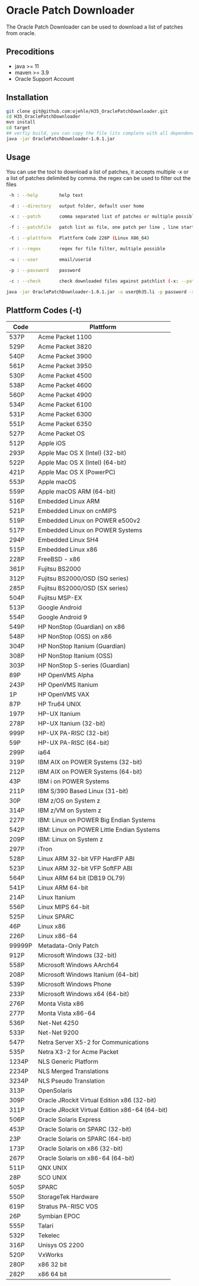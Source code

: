 # Oracle Patch Downloader

The Oracle Patch Downloader can be used to download a list of patches from oracle.

## Precoditions

- java >= 11
- maven >= 3.9
- Oracle Support Account

## Installation

```sh
git clone git@github.com:ojehle/H35_OraclePatchDownloader.git
cd H35_OraclePatchDownloader
mvn install
cd target
## verfiy build, you can copy the file (its complete with all dependencies)
java -jar OraclePatchDownloader-1.0.1.jar 
```


## Usage

You can use the tool to download a list of patches, it accepts multiple -x or a list of patches delimited by comma.
the regex can be used to filter out the files
 
```sh
 -h : --help        help text

 -d : --directory   output folder, default user home

 -x : --patch       comma separated list of patches or multiple possible

 -f : --patchfile   patch list as file, one patch per line , line starting with # is ignored, format p12345678, 12345678

 -t : --plattform   Plattform Code 226P (Linux X86_64) 

 -r : --regex       regex for file filter, multiple possible

 -u : --user        email/userid

 -p : --password    password

 -c : --check       check downloaded files against patchlist (-x: --patch) 
```

```sh
java -jar OraclePatchDownloader-1.0.1.jar -u user@h35.li -p password -x 200000 -t 226P -r  ".*1900.*" -r  ".*19190.*" -d $HOME/Downloads
```



## Plattform Codes (-t)

| Code  | Plattform |
| ----- | -------------------------------------|
| 537P| Acme Packet 1100|  
| 529P| Acme Packet 3820|
| 540P| Acme Packet 3900|
| 561P| Acme Packet 3950|
| 530P| Acme Packet 4500|
| 538P| Acme Packet 4600|
| 560P| Acme Packet 4900|
| 534P| Acme Packet 6100|
| 531P| Acme Packet 6300|
| 551P| Acme Packet 6350|
| 527P| Acme Packet OS|
| 512P| Apple iOS|
| 293P| Apple Mac OS X (Intel) (32-bit)|
| 522P| Apple Mac OS X (Intel) (64-bit)|
| 421P| Apple Mac OS X (PowerPC)|
| 553P| Apple macOS|
| 559P| Apple macOS ARM (64-bit)|
| 516P| Embedded Linux ARM|
| 521P| Embedded Linux on cnMIPS|
| 519P| Embedded Linux on POWER e500v2|
| 517P| Embedded Linux on POWER Systems|
| 294P| Embedded Linux SH4|
| 515P| Embedded Linux x86|
| 228P| FreeBSD - x86|
| 361P| Fujitsu BS2000|
| 312P| Fujitsu BS2000/OSD (SQ series)|
| 285P| Fujitsu BS2000/OSD (SX series)|
| 504P| Fujitsu MSP-EX|
| 513P| Google Android|
| 554P| Google Android 9|
| 549P| HP NonStop (Guardian) on x86|
| 548P| HP NonStop (OSS) on x86|
| 304P| HP NonStop Itanium (Guardian)|
| 308P| HP NonStop Itanium (OSS)|
| 303P| HP NonStop S-series (Guardian)|
| 89P| HP OpenVMS Alpha|
| 243P| HP OpenVMS Itanium|
| 1P| HP OpenVMS VAX|
| 87P| HP Tru64 UNIX|
| 197P| HP-UX Itanium|
| 278P| HP-UX Itanium (32-bit)|
| 999P| HP-UX PA-RISC (32-bit)|
| 59P| HP-UX PA-RISC (64-bit)|
| 299P| ia64|
| 319P| IBM AIX on POWER Systems (32-bit)|
| 212P| IBM AIX on POWER Systems (64-bit)|
| 43P| IBM i on POWER Systems|
| 211P| IBM S/390 Based Linux (31-bit)|
| 30P| IBM z/OS on System z|
| 314P| IBM z/VM on System z|
| 227P| IBM: Linux on POWER Big Endian Systems|
| 542P| IBM: Linux on POWER Little Endian Systems|
| 209P| IBM: Linux on System z|
| 297P| iTron|
| 528P| Linux ARM 32-bit VFP HardFP ABI|
| 523P| Linux ARM 32-bit VFP SoftFP ABI|
| 564P| Linux ARM 64 bit (DB19 OL79)|
| 541P| Linux ARM 64-bit|
| 214P| Linux Itanium|
| 556P| Linux MIPS 64-bit|
| 525P| Linux SPARC|
| 46P| Linux x86|
| 226P| Linux x86-64|
| 99999P| Metadata-Only Patch|
| 912P| Microsoft Windows (32-bit)|
| 558P| Microsoft Windows AArch64|
| 208P| Microsoft Windows Itanium (64-bit)|
| 539P| Microsoft Windows Phone|
| 233P| Microsoft Windows x64 (64-bit)|
| 276P| Monta Vista x86|
| 277P| Monta Vista x86-64|
| 536P| Net-Net 4250|
| 533P| Net-Net 9200|
| 547P| Netra Server X5-2 for Communications|
| 535P| Netra X3-2 for Acme Packet|
| 1234P| NLS Generic Platform|
| 2234P| NLS Merged Translations|
| 3234P| NLS Pseudo Translation|
| 313P| OpenSolaris|
| 309P| Oracle JRockit Virtual Edition x86 (32-bit)|
| 311P| Oracle JRockit Virtual Edition x86-64 (64-bit)|
| 506P| Oracle Solaris Express|
| 453P| Oracle Solaris on SPARC (32-bit)|
| 23P| Oracle Solaris on SPARC (64-bit)|
| 173P| Oracle Solaris on x86 (32-bit)|
| 267P| Oracle Solaris on x86-64 (64-bit)|
| 511P| QNX UNIX|
| 28P| SCO UNIX|
| 505P| SPARC|
| 550P| StorageTek Hardware|
| 619P| Stratus PA-RISC VOS|
| 26P| Symbian EPOC|
| 555P| Talari|
| 532P| Tekelec|
| 316P| Unisys OS 2200|
| 520P| VxWorks|
| 280P| x86 32 bit|
| 282P| x86 64 bit|
